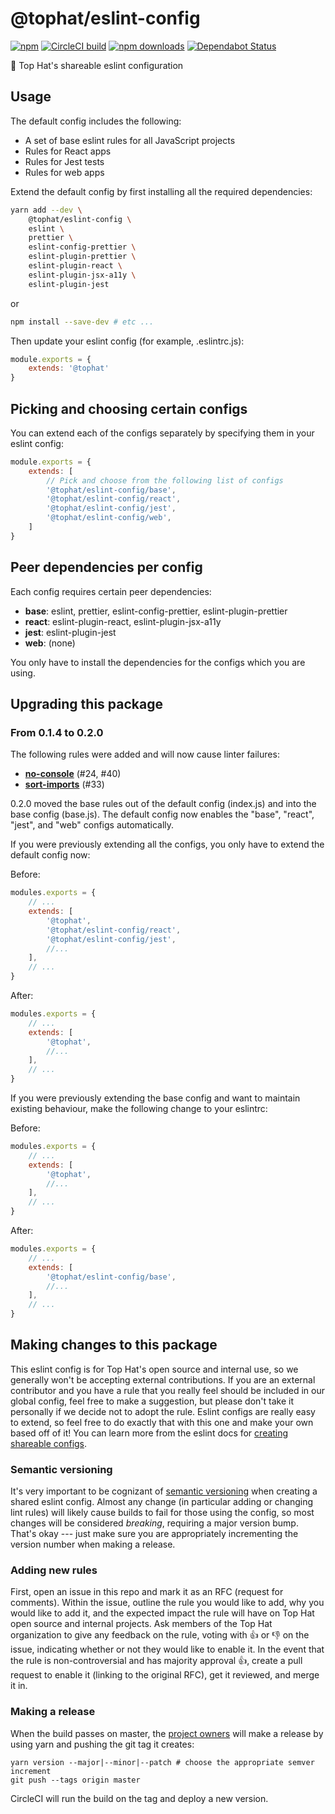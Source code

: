 # @tophat/eslint-config

[![npm](https://img.shields.io/npm/v/@tophat/eslint-config.svg)](https://www.npmjs.com/package/@tophat/eslint-config)
[![CircleCI build](https://img.shields.io/circleci/project/github/tophat/eslint-config/master.svg)](https://circleci.com/gh/tophat/eslint-config)
[![npm downloads](https://img.shields.io/npm/dm/@tophat/eslint-config.svg)](https://npm-stat.com/charts.html?package=%40tophat%2Feslint-config)
[![Dependabot Status](https://api.dependabot.com/badges/status?host=github&repo=tophat/eslint-config)](https://dependabot.com)

:shark: Top Hat's shareable eslint configuration

## Usage

The default config includes the following:

- A set of base eslint rules for all JavaScript projects
- Rules for React apps
- Rules for Jest tests
- Rules for web apps

Extend the default config by first installing all the required dependencies:

```bash
yarn add --dev \
    @tophat/eslint-config \
    eslint \
    prettier \
    eslint-config-prettier \
    eslint-plugin-prettier \
    eslint-plugin-react \
    eslint-plugin-jsx-a11y \
    eslint-plugin-jest
```

or

```bash
npm install --save-dev # etc ...
```

Then update your eslint config (for example, .eslintrc.js):

```javascript
module.exports = {
    extends: '@tophat'
}
```

## Picking and choosing certain configs

You can extend each of the configs separately by specifying them in your eslint config:

```javascript
module.exports = {
    extends: [
        // Pick and choose from the following list of configs
        '@tophat/eslint-config/base',
        '@tophat/eslint-config/react',
        '@tophat/eslint-config/jest',
        '@tophat/eslint-config/web',
    ]
}
```

## Peer dependencies per config

Each config requires certain peer dependencies:

- **base**: eslint, prettier, eslint-config-prettier, eslint-plugin-prettier
- **react**: eslint-plugin-react, eslint-plugin-jsx-a11y
- **jest**: eslint-plugin-jest
- **web**: (none)

You only have to install the dependencies for the configs which you are using.

## Upgrading this package

### From 0.1.4 to 0.2.0

The following rules were added and will now cause linter failures:

- [**no-console**](https://eslint.org/docs/rules/no-console) (#24, #40)
- [**sort-imports**](https://eslint.org/docs/rules/sort-imports) (#33)

0.2.0 moved the base rules out of the default config (index.js) and into the base config (base.js). The default config now enables the "base", "react", "jest", and "web" configs automatically.

If you were previously extending all the configs, you only have to extend the default config now:

Before:

```javascript
modules.exports = {
    // ...
    extends: [
        '@tophat',
        '@tophat/eslint-config/react',
        '@tophat/eslint-config/jest',
        //...
    ],
    // ...
}
```

After:

```javascript
modules.exports = {
    // ...
    extends: [
        '@tophat',
        //...
    ],
    // ...
}
```

If you were previously extending the base config and want to maintain existing behaviour, make the following change to your eslintrc:

Before:

```javascript
modules.exports = {
    // ...
    extends: [
        '@tophat',
        //...
    ],
    // ...
}
```

After:

```javascript
modules.exports = {
    // ...
    extends: [
        '@tophat/eslint-config/base',
        //...
    ],
    // ...
}
```

## Making changes to this package

This eslint config is for Top Hat's open source and internal use, so we generally won't be accepting external contributions.
If you are an external contributor and you have a rule that you really feel should be included in our global config, feel free to make a suggestion, but please don't take it personally if we decide not to adopt the rule.
Eslint configs are really easy to extend, so feel free to do exactly that with this one and make your own based off of it!
You can learn more from the eslint docs for [creating shareable configs](https://eslint.org/docs/developer-guide/shareable-configs).

### Semantic versioning

It's very important to be cognizant of [semantic versioning](https://semver.org/) when creating a shared eslint config.
Almost any change (in particular adding or changing lint rules) will likely cause builds to fail for those using the config, so most changes will be considered _breaking_, requiring a major version bump.
That's okay --- just make sure you are appropriately incrementing the version number when making a release.

### Adding new rules

First, open an issue in this repo and mark it as an RFC (request for comments).
Within the issue, outline the rule you would like to add, why you would like to add it, and the expected impact the rule will have on Top Hat open source and internal projects.
Ask members of the Top Hat organization to give any feedback on the rule, voting with :thumbsup: or :thumbsdown: on the issue, indicating whether or not they would like to enable it.
In the event that the rule is non-controversial and has majority approval :thumbsup:, create a pull request to enable it (linking to the original RFC), get it reviewed, and merge it in.

### Making a release

When the build passes on master, the [project owners](https://github.com/tophat/getting-started/blob/master/project-owners-and-responsibilities.md#project-owners) will make a release by using yarn and pushing the git tag it creates:

```
yarn version --major|--minor|--patch # choose the appropriate semver increment
git push --tags origin master
```

CircleCI will run the build on the tag and deploy a new version.
